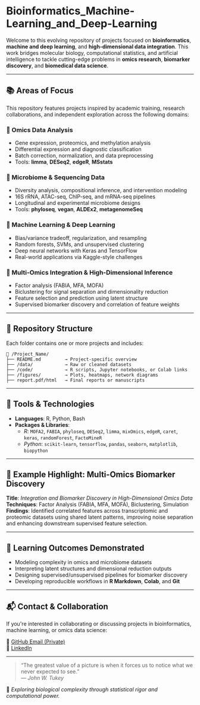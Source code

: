 # Bioinformatics_Machine-Learning_and_Deep-Learning
Welcome to this evolving repository of projects focused on **bioinformatics**, **machine and deep learning**, and **high-dimensional data integration**. This work bridges molecular biology, computational statistics, and artificial intelligence to tackle cutting-edge problems in **omics research**, **biomarker discovery**, and **biomedical data science**.

---

## 📚 Areas of Focus

This repository features projects inspired by academic training, research collaborations, and independent exploration across the following domains:

### 🧪 Omics Data Analysis
- Gene expression, proteomics, and methylation analysis
- Differential expression and diagnostic classification
- Batch correction, normalization, and data preprocessing
- Tools: **limma**, **DESeq2**, **edgeR**, **MSstats**

### 🌱 Microbiome & Sequencing Data
- Diversity analysis, compositional inference, and intervention modeling
- 16S rRNA, ATAC-seq, ChIP-seq, and mRNA-seq pipelines
- Longitudinal and experimental microbiome designs
- Tools: **phyloseq**, **vegan**, **ALDEx2**, **metagenomeSeq**

### 🧠 Machine Learning & Deep Learning
- Bias/variance tradeoff, regularization, and resampling
- Random forests, SVMs, and unsupervised clustering
- Deep neural networks with Keras and TensorFlow
- Real-world applications via Kaggle-style challenges

### 🔬 Multi-Omics Integration & High-Dimensional Inference
- Factor analysis (FABIA, MFA, MOFA)
- Biclustering for signal separation and dimensionality reduction
- Feature selection and prediction using latent structure
- Supervised biomarker discovery and correlation of feature weights

---

## 📂 Repository Structure

Each folder contains one or more projects and includes:

```
📁 /Project_Name/  
├── README.md         → Project-specific overview  
├── /data/            → Raw or cleaned datasets  
├── /code/            → R scripts, Jupyter notebooks, or Colab links  
├── /figures/         → Plots, heatmaps, network diagrams  
├── report.pdf/html   → Final reports or manuscripts  
```

---

## 🧰 Tools & Technologies

- **Languages**: R, Python, Bash  
- **Packages & Libraries**:  
  - *R*: `MOFA2`, `FABIA`, `phyloseq`, `DESeq2`, `limma`, `mixOmics`, `edgeR`, `caret`, `keras`, `randomForest`, `FactoMineR`  
  - *Python*: `scikit-learn`, `tensorflow`, `pandas`, `seaborn`, `matplotlib`, `biopython`

---

## 🚀 Example Highlight: Multi-Omics Biomarker Discovery

**Title**: *Integration and Biomarker Discovery in High-Dimensional Omics Data*  
**Techniques**: Factor Analysis (FABIA, MFA, MOFA), Biclustering, Simulation  
**Findings**: Identified correlated features across transcriptomic and proteomic datasets using shared latent patterns, improving noise separation and enhancing downstream supervised feature selection.

---

## 🎯 Learning Outcomes Demonstrated

- Modeling complexity in omics and microbiome datasets  
- Interpreting latent structures and dimensional reduction outputs  
- Designing supervised/unsupervised pipelines for biomarker discovery  
- Developing reproducible workflows in **R Markdown**, **Colab**, and **Git**

---

## 📬 Contact & Collaboration

If you're interested in collaborating or discussing projects in bioinformatics, machine learning, or omics data science:

📧 [GitHub Email (Private)](mailto:your-github-username@users.noreply.github.com)  
🔗 [LinkedIn](https://www.linkedin.com/in/andrewkamya22/)

---

> “The greatest value of a picture is when it forces us to notice what we never expected to see.”  
> — *John W. Tukey*

🚀 *Exploring biological complexity through statistical rigor and computational power.*
```
